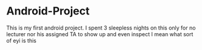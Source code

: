 # Android-Project
This is my first android project.
I spent 3 sleepless nights on this only for no lecturer nor his assigned TA to show up and even inspect
I mean what sort of eyi is this 
